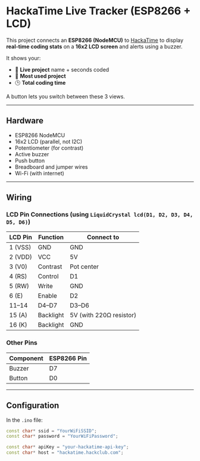#  HackaTime Live Tracker (ESP8266 + LCD)

This project connects an **ESP8266 (NodeMCU)** to [HackaTime](https://hackatime.hackclub.com) to display **real-time coding stats** on a **16x2 LCD screen** and alerts using a buzzer.

It shows your:
- 🔴 **Live project** name + seconds coded
- 🔁 **Most used project**
- 🕒 **Total coding time**

A button lets you switch between these 3 views.

---

##  Hardware

- ESP8266 NodeMCU
- 16x2 LCD (parallel, not I2C)
- Potentiometer (for contrast)
- Active buzzer
- Push button
- Breadboard and jumper wires
- Wi-Fi (with internet)

---

##  Wiring

### LCD Pin Connections (using `LiquidCrystal lcd(D1, D2, D3, D4, D5, D6)`)

| LCD Pin | Function | Connect to |
|---------|----------|------------|
| 1 (VSS) | GND      | GND        |
| 2 (VDD) | VCC      | 5V         |
| 3 (V0)  | Contrast | Pot center |
| 4 (RS)  | Control  | D1         |
| 5 (RW)  | Write    | GND        |
| 6 (E)   | Enable   | D2         |
| 11–14   | D4–D7    | D3–D6      |
| 15 (A)  | Backlight| 5V (with 220Ω resistor) |
| 16 (K)  | Backlight| GND        |

### Other Pins

| Component | ESP8266 Pin |
|-----------|-------------|
| Buzzer    | D7          |
| Button    | D0          |

---

##  Configuration

In the `.ino` file:

```cpp
const char* ssid = "YourWiFiSSID";
const char* password = "YourWiFiPassword";

const char* apiKey = "your-hackatime-api-key";
const char* host = "hackatime.hackclub.com";
